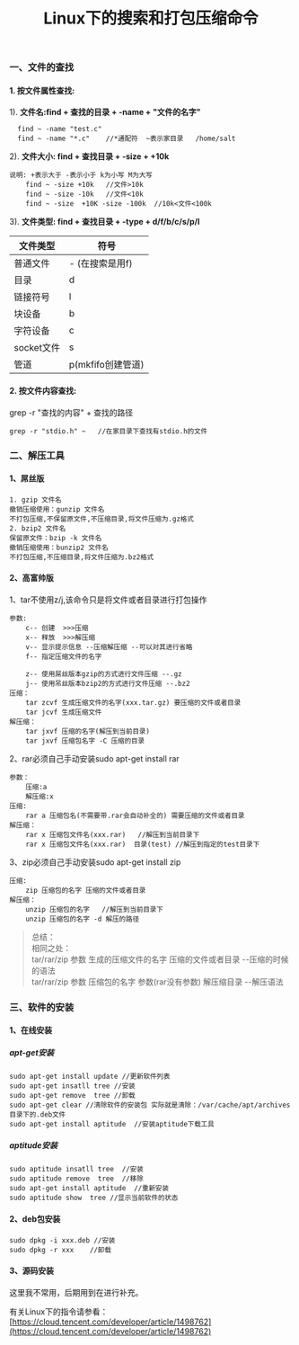 ﻿---
title: Linux下的搜索和打包压缩命令
tags: [Linux]
categories: Linux指令
---
### 一、文件的查找
#### 1. 按文件属性查找:   

1). **文件名:find + 查找的目录 + -name + "文件的名字"**   

```
  find ~ -name "test.c" 
  find ~ -name "*.c"    //*通配符  ~表示家目录   /home/salt
```

2). **文件大小: find + 查找目录 + -size + +10k**    

```
说明: +表示大于 -表示小于 k为小写 M为大写
    find ~ -size +10k   //文件>10k   
    find ~ -size -10k   //文件<10k
    find ~ -size  +10K -size -100k  //10k<文件<100k
```

3). **文件类型: find + 查找目录 + -type + d/f/b/c/s/p/l**

文件类型 | 符号
---|---
普通文件|- (在搜索是用f)
目录|d
链接符号|l
块设备|b
字符设备|c
socket文件|s
管道|p(mkfifo创建管道)

#### 2. 按文件内容查找:
grep -r "查找的内容" + 查找的路径

```
grep -r "stdio.h" ~   //在家目录下查找有stdio.h的文件
```

### 二、解压工具
#### 1、屌丝版

```
1. gzip 文件名  
撤销压缩使用：gunzip 文件名
不打包压缩,不保留原文件,不压缩目录,将文件压缩为.gz格式
2. bzip2 文件名
保留原文件：bzip -k 文件名
撤销压缩使用：bunzip2 文件名
不打包压缩,不压缩目录,将文件压缩为.bz2格式
```

#### 2、高富帅版
1、tar不使用z/j,该命令只是将文件或者目录进行打包操作

```
参数:
    c-- 创建  >>>压缩
    x-- 释放  >>>解压缩
    v-- 显示提示信息 --压缩解压缩 --可以对其进行省略
    f-- 指定压缩文件的名字
    
    z-- 使用屌丝版本gzip的方式进行文件压缩 --.gz
    j-- 使用吊丝版本bzip2的方式进行文件压缩 --.bz2
压缩：
    tar zcvf 生成压缩文件的名字(xxx.tar.gz) 要压缩的文件或者目录
    tar jcvf 生成压缩文件
解压缩：
    tar jxvf 压缩的名字(解压到当前目录)
    tar jxvf 压缩包名字 -C 压缩的目录
```

2、rar必须自己手动安装sudo apt-get install rar

```
参数：
    压缩:a
    解压缩:x
压缩:
    rar a 压缩包名(不需要带.rar会自动补全的) 需要压缩的文件或者目录
解压缩：
    rar x 压缩包文件名(xxx.rar)   //解压到当前目录下
    rar x 压缩包文件名(xxx.rar)  目录(test) //解压到指定的test目录下
```

3、zip必须自己手动安装sudo apt-get install zip

```
压缩:
    zip 压缩包的名字 压缩的文件或者目录
解压缩：
    unzip 压缩包的名字   //解压到当前目录下
    unzip 压缩包的名字 -d 解压的路径
```

>总结：   
>    相同之处：     
>tar/rar/zip 参数 生成的压缩文件的名字  压缩的文件或者目录 --压缩的时候的语法     
>tar/rar/zip 参数 压缩包的名字 参数(rar没有参数) 解压缩目录 --解压语法

### 三、软件的安装
#### 1、在线安装
##### apt-get安装

```
sudo apt-get install update //更新软件列表
sudo apt-get insatll tree //安装
sudo apt-get remove  tree //卸载
sudo apt-get clear //清除软件的安装包 实际就是清除：/var/cache/apt/archives目录下的.deb文件
sudo apt-get install aptitude  //安装aptitude下载工具
```

##### aptitude安装

```
sudo aptitude insatll tree  //安装
sudo aptitude remove  tree  //移除
sudo apt-get install aptitude  //重新安装
sudo aptitude show  tree //显示当前软件的状态
```

#### 2、deb包安装

```
sudo dpkg -i xxx.deb //安装
sudo dpkg -r xxx    //卸载
```

#### 3、源码安装
这里我不常用，后期用到在进行补充。





有关Linux下的指令请参看：
[https://cloud.tencent.com/developer/article/1498762](https://cloud.tencent.com/developer/article/1498762)
